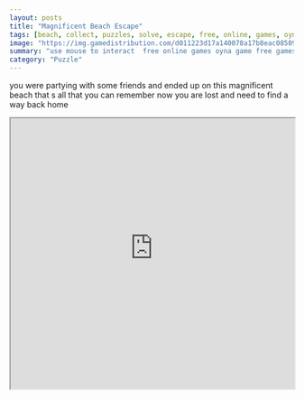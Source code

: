 ```yaml
---
layout: posts
title: "Magnificent Beach Escape"
tags: [beach, collect, puzzles, solve, escape, free, online, games, oyna, game, free, games, play, play, games]
image: "https://img.gamedistribution.com/d011223d17a140078a17b8eac08509e6.jpg"
summary: "use mouse to interact  free online games oyna game free games play play games"
category: "Puzzle"
---
```


you were partying with some friends and ended up on this magnificent beach that s all that you can remember now you are lost and need to find a way back home

<iframe width="100%" height="480px;" src="https://flash.gamedistribution.com?game=d011223d17a140078a17b8eac08509e6"></iframe>